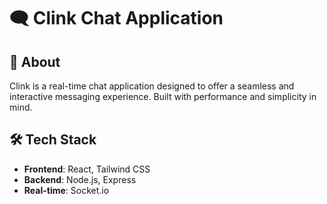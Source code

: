 # 🗨️ Clink Chat Application

## 📌 About
Clink is a real-time chat application designed to offer a seamless and interactive messaging experience. Built with performance and simplicity in mind.

## 🛠️ Tech Stack
- **Frontend**: React, Tailwind CSS
- **Backend**: Node.js, Express 
- **Real-time**: Socket.io

